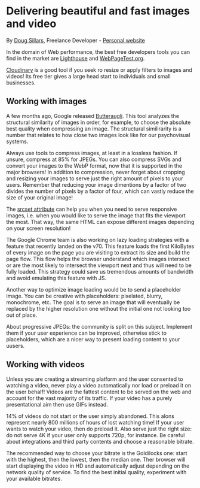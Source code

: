 # Delivering  beautiful and fast images and video
By [Doug Sillars](https://twitter.com/dougsillars), Freelance Developer - [Personal website](https://dougsillars.com/)

In the domain of Web performance, the best free developers tools you can find in the market are [Lighthouse](https://developers.google.com/web/tools/lighthouse/) and [WebPageTest.org](https://www.webpagetest.org/).

[Cloudinary](https://cloudinary.com/) is a good tool if you seek ro resize or apply filters to images and videos! Its free tier gives a large head start to individuals and small businesses.

## Working with images

A few months ago, Google released [Butteraugli](https://github.com/google/butteraugli). This tool analyzes the structural similarity of images in order, for example, to choose the absolute best quality when compressing an image. The structural similirarity is a number that relates to how close two images look like for our psychovisual systems.

Always use tools to compress images, at least in a lossless fashion. If unsure, compress at 85% for JPEGs. You can also compress SVGs and convert your images to the WebP format, now that it is supported in the major browsers! In addition to compression, never forget about cropping and resizing your images to serve just the right amount of pixels to your users. Remember that reducing your image dimentions by a factor of two divides the number of pixels by a factor of four, which can vastly reduce the size of your original image!

The [srcset attribute](https://developer.mozilla.org/en-US/docs/Web/HTML/Element/img#attr-srcset) can help you when you need to serve responsive images, i.e. when you would like to serve the image that fits the viewport the most. That way, the same HTML can expose different images depending on your screen resolution!

The Google Chrome team is also working on lazy loading strategies with a feature that recently landed on the v70. This feature loads the first KiloBytes of every image on the page you are visiting to extract its size and build the page flow. This flow helps the browser understand which images intersect or are the most likely to intersect the viewport next and thus will need to be fully loaded. This strategy could save us tremendous amounts of bandwidth and avoid emulating this feature with JS.

Another way to optimize image loading would be to send a placeholder image. You can be creative with placeholders: pixelated, blurry, monochrome, etc. The goal is to serve an image that will eventually be replaced by the higher resolution one without the initial one not looking too out of place.

About progressive JPEGs: the community is split on this subject. Implement them if your user experience can be improved, otherwise stick to placeholders, which are a nicer way to present loading content to your uusers.

## Working with videos

Unless you are creating a streaming platform and the user consented to watching a video, never play a video automatically nor load or preload it on the user behalf! Videos are the fattest content to be served on the web and account for the vast majority of its traffic. If your video has a purely presentational aim then use GIFs instead.

14% of videos do not start or the user simply abandoned. This alons represent nearly 800 millions of hours of lost watching time! If your user wants to watch your video, then do preload it. Also serve just the right size: do not serve 4K if your user only supports 720p, for instance. Be careful about integrations and third party contents and choose a reasonable bitrate.

The recommended way to choose your bitrate is the Goldilocks one: start with the highest, then the lowest, then the median one. Ther browser will start displaying the video in HD and automatically adjust depending on the network quality of service. To find the best initial quality, experiment with your available bitrates.
